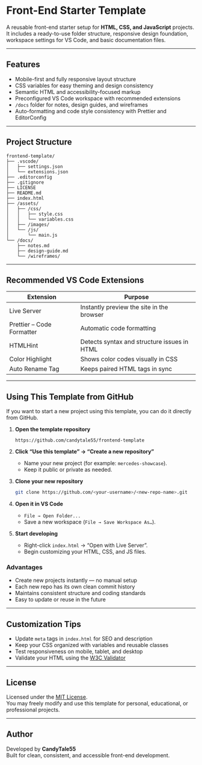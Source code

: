 # Front-End Starter Template

A reusable front-end starter setup for **HTML, CSS, and JavaScript** projects.
It includes a ready-to-use folder structure, responsive design foundation, workspace settings for VS Code, and basic documentation files.

---

## Features

* Mobile-first and fully responsive layout structure
* CSS variables for easy theming and design consistency
* Semantic HTML and accessibility-focused markup
* Preconfigured VS Code workspace with recommended extensions
* `/docs` folder for notes, design guides, and wireframes
* Auto-formatting and code style consistency with Prettier and EditorConfig

---

## Project Structure

```
frontend-template/
├── .vscode/
│   ├── settings.json
│   └── extensions.json
├── .editorconfig
├── .gitignore
├── LICENSE
├── README.md
├── index.html
├── /assets/
│   ├── /css/
│   │   ├── style.css
│   │   └── variables.css
│   ├── /images/
│   └── /js/
│       └── main.js
└── /docs/
    ├── notes.md
    ├── design-guide.md
    └── /wireframes/
```

---

## Recommended VS Code Extensions

| Extension                 | Purpose                                     |
| ------------------------- | ------------------------------------------- |
| Live Server               | Instantly preview the site in the browser   |
| Prettier – Code Formatter | Automatic code formatting                   |
| HTMLHint                  | Detects syntax and structure issues in HTML |
| Color Highlight           | Shows color codes visually in CSS           |
| Auto Rename Tag           | Keeps paired HTML tags in sync              |

---

## Using This Template from GitHub

If you want to start a new project using this template, you can do it directly from GitHub.

1. **Open the template repository**

   ```
   https://github.com/candytale55/frontend-template
   ```

2. **Click “Use this template” → “Create a new repository”**

   * Name your new project (for example: `mercedes-showcase`).
   * Keep it public or private as needed.

3. **Clone your new repository**

   ```bash
   git clone https://github.com/<your-username>/<new-repo-name>.git
   ```

4. **Open it in VS Code**

   * `File → Open Folder...`
   * Save a new workspace (`File → Save Workspace As…`).

5. **Start developing**

   * Right-click `index.html` → “Open with Live Server”.
   * Begin customizing your HTML, CSS, and JS files.

### Advantages

* Create new projects instantly — no manual setup
* Each new repo has its own clean commit history
* Maintains consistent structure and coding standards
* Easy to update or reuse in the future

---

## Customization Tips

* Update `meta` tags in `index.html` for SEO and description
* Keep your CSS organized with variables and reusable classes
* Test responsiveness on mobile, tablet, and desktop
* Validate your HTML using the [W3C Validator](https://validator.w3.org/)

---

## License

Licensed under the [MIT License](LICENSE).  
You may freely modify and use this template for personal, educational, or professional projects.

---

## Author

Developed by **CandyTale55**  
Built for clean, consistent, and accessible front-end development.

